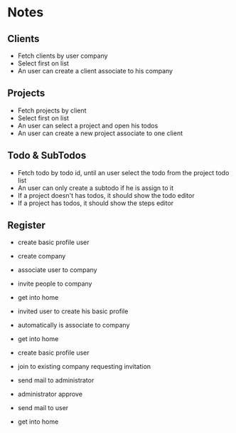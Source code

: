 # Notes

## Clients
- Fetch clients by user company
- Select first on list 
- An user can create a client associate to his company

## Projects
- Fetch projects by client
- Select first on list
- An user can select a project and open his todos
- An user can create a new project associate to one client

## Todo & SubTodos
- Fetch todo by todo id, until an user select the todo from the project todo list
- An user can only create a subtodo if he is assign to it
- If a project doesn't has todos, it should show the todo editor
- If a project has todos, it should show the steps editor

## Register
- create basic profile user
- create company
- associate user to company
- invite people to company
- get into home

- invited user to create his basic profile
- automatically is associate to company
- get into home

- create basic profile user
- join to existing company requesting invitation
- send mail to administrator
- administrator approve
- send mail to user
- get into home




 

